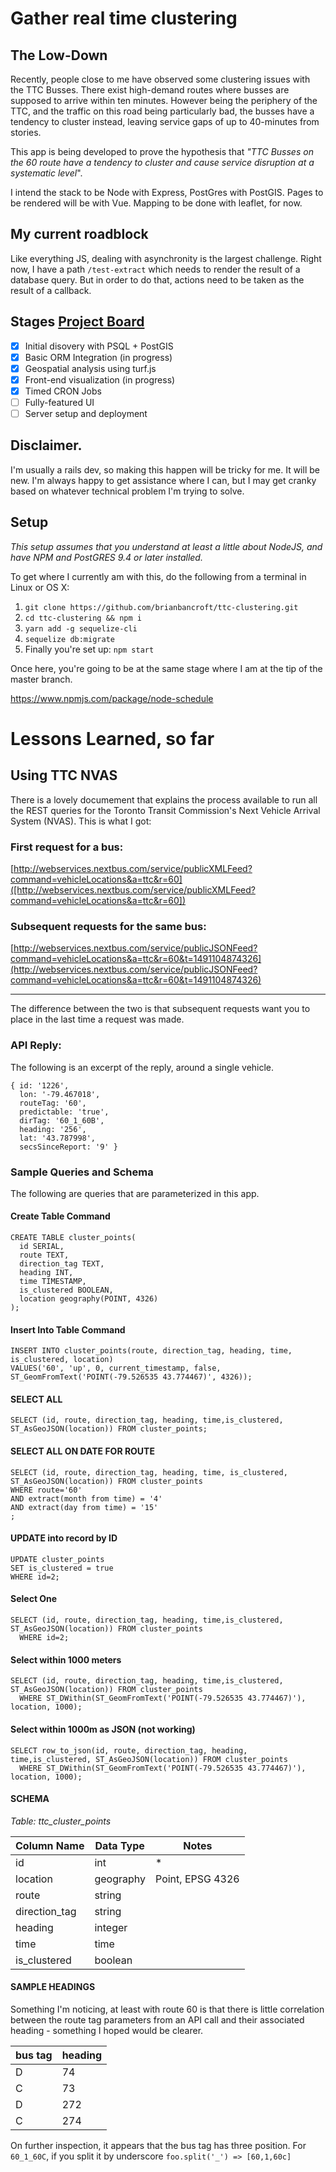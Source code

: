 # Gather real time clustering 

## The Low-Down

Recently, people close to me have observed some clustering issues with the TTC Busses. There exist high-demand routes where busses are supposed to arrive within ten minutes. However being the periphery of the TTC, and the traffic on this road being particularly bad, the busses have a tendency to cluster instead, leaving service gaps of up to 40-minutes from stories. 

This app is being developed to prove the hypothesis that _"TTC Busses on the 60 route have a tendency to cluster and cause service disruption at a systematic level_". 

I intend the stack to be Node with Express, PostGres with PostGIS. Pages to be rendered will be with Vue. Mapping to be done with leaflet, for now. 

## My current roadblock

Like everything JS, dealing with asynchronity is the largest challenge. Right now, I have a path `/test-extract` which needs to render the result of a database query. But in order to do that, actions need to be taken as the result of a callback.

## Stages [Project Board](https://github.com/brianbancroft/ttc-clustering/projects/1)

- [x] Initial disovery with PSQL + PostGIS
- [x] Basic ORM Integration (in progress)
- [x] Geospatial analysis using turf.js
- [x] Front-end visualization (in progress)
- [x] Timed CRON Jobs
- [ ] Fully-featured UI
- [ ] Server setup and deployment

## Disclaimer. 

I'm usually a rails dev, so making this happen will be tricky for me. It will be new. I'm always happy to get assistance where I can, but I may get cranky based on whatever technical problem I'm trying to solve. 

## Setup
_This setup assumes that you understand at least a little about NodeJS, and have NPM and PostGRES 9.4 or later installed._

To get where I currently am with this, do the following from a terminal in Linux or OS X:
1. `git clone https://github.com/brianbancroft/ttc-clustering.git`
2. `cd ttc-clustering && npm i`
3. `yarn add -g sequelize-cli`
4. `sequelize db:migrate`
5. Finally you're set up: `npm start`

Once here, you're going to be at the same stage where I am at the tip of the master branch. 


https://www.npmjs.com/package/node-schedule

# Lessons Learned, so far

## Using TTC NVAS
There is a lovely documement that explains the process available to run all the REST queries for the Toronto Transit Commission's Next Vehicle Arrival System (NVAS). This is what I got: 


### First request for a bus: 
[http://webservices.nextbus.com/service/publicXMLFeed?command=vehicleLocations&a=ttc&r=60]([http://webservices.nextbus.com/service/publicXMLFeed?command=vehicleLocations&a=ttc&r=60])

### Subsequent requests for the same bus:
 [http://webservices.nextbus.com/service/publicJSONFeed?command=vehicleLocations&a=ttc&r=60&t=1491104874326](http://webservices.nextbus.com/service/publicJSONFeed?command=vehicleLocations&a=ttc&r=60&t=1491104874326)

--- 

The difference between the two is that subsequent requests want you to place in the last time a request was made. 

### API Reply:
The following is an excerpt of the reply, around a single vehicle.

```
{ id: '1226',
  lon: '-79.467018',
  routeTag: '60',
  predictable: 'true',
  dirTag: '60_1_60B',
  heading: '256',
  lat: '43.787998',
  secsSinceReport: '9' }
```

### Sample Queries and Schema

The following are queries that are parameterized in this app. 

#### Create Table Command
```
CREATE TABLE cluster_points(
  id SERIAL,
  route TEXT,
  direction_tag TEXT,
  heading INT,
  time TIMESTAMP,
  is_clustered BOOLEAN,
  location geography(POINT, 4326)
);
```

#### Insert Into Table Command
```
INSERT INTO cluster_points(route, direction_tag, heading, time, is_clustered, location)
VALUES('60', 'up', 0, current_timestamp, false, ST_GeomFromText('POINT(-79.526535 43.774467)', 4326));
```

#### SELECT ALL
```
SELECT (id, route, direction_tag, heading, time,is_clustered, ST_AsGeoJSON(location)) FROM cluster_points;
```
#### SELECT ALL ON DATE FOR ROUTE
```
SELECT (id, route, direction_tag, heading, time, is_clustered, ST_AsGeoJSON(location)) FROM cluster_points
WHERE route='60'
AND extract(month from time) = '4'
AND extract(day from time) = '15'
;
```

#### UPDATE into record by ID
```
UPDATE cluster_points
SET is_clustered = true
WHERE id=2;

```
#### Select One
```
SELECT (id, route, direction_tag, heading, time,is_clustered, ST_AsGeoJSON(location)) FROM cluster_points 
  WHERE id=2;
```

#### Select within 1000 meters
```
SELECT (id, route, direction_tag, heading, time,is_clustered, ST_AsGeoJSON(location)) FROM cluster_points 
  WHERE ST_DWithin(ST_GeomFromText('POINT(-79.526535 43.774467)'), location, 1000);

``` 

#### Select within 1000m as JSON (not working)

```
SELECT row_to_json(id, route, direction_tag, heading, time,is_clustered, ST_AsGeoJSON(location)) FROM cluster_points 
  WHERE ST_DWithin(ST_GeomFromText('POINT(-79.526535 43.774467)'), location, 1000);

```


#### SCHEMA

*Table: ttc_cluster_points*

Column Name | Data Type | Notes
--- | --- | ---
id | int | *
location | geography | Point, EPSG 4326
route | string |
direction_tag | string |
heading | integer | 
time | time | 
is_clustered | boolean | 


#### SAMPLE HEADINGS

Something I'm noticing, at least with route 60 is that there is little correlation between the route tag parameters from an API call and their associated heading - something I hoped would be clearer.

bus tag | heading 
--- | ---
D | 74
C | 73
D | 272
C | 274

On further inspection, it appears that the bus tag has three position. For `60_1_60C`, if you split it by underscore `foo.split('_') => [60,1,60c]`

